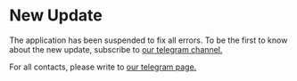 # New Update

The application has been suspended to fix all errors. To be the first to know about the new update, subscribe to [our telegram channel.](https://t.me/SoptaApp)

For all contacts, please write to [our telegram page.](https://t.me/SoptaSupport)
